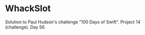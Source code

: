 # WhackSlot
Solution to Paul Hudson's challenge "100 Days of Swift". Project 14 (challenge). Day 56.
